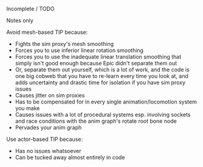 Incomplete / TODO

Notes only

Avoid mesh-based TIP because:
* Fights the sim proxy's mesh smoothing
* Forces you to use inferior linear rotation smoothing
* Forces you to use the inadequate linear translation smoothing that simply isn't good enough because Epic didn't separate them out
* Or, separate them out yourself, which is a lot of work, and the code is one big cobweb that you have to re-learn every time you look at, and adds uncertainty and drastic time for isolation if you have sim proxy issues
* Causes jitter on sim proxies
* Has to be compensated for in every single animation/locomotion system you make
* Causes issues with a lot of procedural systems esp. involving sockets and race conditions with the anim graph's rotate root bone node
* Pervades your anim graph

Use actor-based TIP because:
* Has no issues whatsoever
* Can be tucked away almost entirely in code